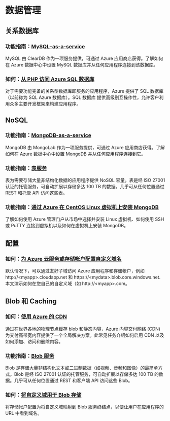 <properties 
  pageTitle="Php-数据管理 - Azure 微软云"
  metakeywords="" 
  description="" 
  services="" 
  documentationCenter="php" 
  authors="" 
  manager="Tiffena" 
  editor="EricChen"/>
<tags ms.service=""
    ms.date="12/01/2014"
    wacn.date="04/11/2015"
    />


<h1 id="menu-php-data">数据管理</h1>
<h2 id="header-0">关系数据库</h2>
<h3>功能指南：<a href="/documentation/articles/store-php-create-mysql-database/" ms.pgarea="content" ms.cmpgrp="body" ms.cmptyp="link" ms.cmpnm="MySQL–as-a-service" ms.title="" km.title="" ms.interactiontype="1">MySQL–as-a-service</a></h3>
<p>MySQL 由 ClearDB 作为一项服务提供，可通过 Azure 应用商店获得。了解如何在 Azure 数据中心中设置 MySQL 数据库并从任何应用程序连接到该数据库。</p>
<h3>如何：<a href="/documentation/articles/sql-database-php-how-to-use/" ms.pgarea="content" ms.cmpgrp="body" ms.cmptyp="link" ms.cmpnm="从 PHP 访问 Azure SQL 数据库" ms.title="" km.title="" ms.interactiontype="1">从 PHP 访问 Azure SQL 数据库</a></h3>
<p>对于需要功能完备的关系型数据库即服务的应用程序，Azure 提供了 SQL 数据库（以前称为 SQL Azure 数据库）。SQL 数据库 提供高级别互操作性，允许客户利用众多主要开发框架来构建应用程序。</p>
<h2 id="header-1">NoSQL</h2>
<h3>功能指南：<a href="/documentation/articles/store-mongolab-php-create-mongodb/" ms.pgarea="content" ms.cmpgrp="body" ms.cmptyp="link" ms.cmpnm="MongoDB-as-a-service" ms.title="" km.title="" ms.interactiontype="1">MongoDB-as-a-service</a></h3>
<p>MongoDB 由 MongoLab 作为一项服务提供，可通过 Azure 应用商店获得。了解如何在 Azure 数据中心中设置 MongoDB 并从任何应用程序连接到它。</p>
<h3>功能指南：<a href="/documentation/articles/storage-php-how-to-use-table-storage/" ms.pgarea="content" ms.cmpgrp="body" ms.cmptyp="link" ms.cmpnm="表服务" ms.title="" km.title="" ms.interactiontype="1">表服务</a></h3>
<p>表为需要存储大量非结构化数据的应用程序提供 NoSQL 容量。表是经 ISO 27001 认证的托管服务，可自动扩展以存储多达 100 TB 的数据。几乎可从任何位置通过 REST 和托管 API 访问这些表。</p>
<h3>功能指南：<a href="/documentation/articles/store-mongodb-virtual-machines-linux-install-centos/" ms.pgarea="content" ms.cmpgrp="body" ms.cmptyp="link" ms.cmpnm="通过 Azure 在 CentOS Linux 虚拟机上安装 MongoDB" ms.title="" km.title="" ms.interactiontype="1">通过 Azure 在 CentOS Linux 虚拟机上安装 MongoDB</a></h3>
<p>了解如何使用 Azure 管理门户从市场中选择并安装 Linux 虚拟机、如何使用 SSH 或 PuTTY 连接到虚拟机以及如何在虚拟机上安装 MongoDB。</p>
<h2 id="header-2">配置</h2>
<h3>如何：<a href="/documentation/articles/web-sites-custom-domain-name/" ms.pgarea="content" ms.cmpgrp="body" ms.cmptyp="link" ms.cmpnm="为 Azure 云服务或存储帐户配置自定义域名" ms.title="" km.title="" ms.interactiontype="1">为 Azure 云服务或存储帐户配置自定义域名</a></h3>
<p>默认情况下，可以通过友好子域访问 Azure 应用程序和存储帐户，例如 http://&lt;myapp&gt;.cloudapp.net 和 https://&lt;mydata&gt;.blob.core.windows.net. 本文演示如何在您自己的自定义域（如 http://&lt;myapp&gt;.com。</p>
<h2 id="header-3">Blob 和 Caching</h2>
<h3>如何：<a href="/documentation/articles/cdn-how-to-use/" ms.pgarea="content" ms.cmpgrp="body" ms.cmptyp="link" ms.cmpnm="使用 Azure 的 CDN" ms.title="" km.title="" ms.interactiontype="1">使用 Azure 的 CDN</a></h3>
<p>通过在世界各地的物理节点缓存 blob 和静态内容，Azure 内容交付网络 (CDN) 为交付高带宽内容提供了一个全局解决方案。此常见任务介绍如何启用 CDN 以及如何添加、访问和删除内容。</p>
<h3>功能指南：<a href="/documentation/articles/storage-php-how-to-use-blobs/" ms.pgarea="content" ms.cmpgrp="body" ms.cmptyp="link" ms.cmpnm="Blob 服务" ms.title="" km.title="" ms.interactiontype="1">Blob 服务</a></h3>
<p>Blob 是存储大量非结构化文本或二进制数据（如视频、音频和图像）的最简单方式。Blob 是经 ISO 27001 认证的托管服务，可自动扩展以存储多达 100 TB 的数据。几乎可从任何位置通过 REST 和客户端 API 访问这些 Blob。</p>
<h3>如何：<a href="/documentation/articles/storage-custom-domain-name/" ms.pgarea="content" ms.cmpgrp="body" ms.cmptyp="link" ms.cmpnm="将自定义域用于 Blob 存储" ms.title="" km.title="" ms.interactiontype="1">将自定义域用于 Blob 存储</a></h3>
<p>将存储帐户配置为将自定义域映射到 Blob 服务终结点，以便让用户在应用程序的 URL 中看到域名。</p>
